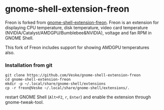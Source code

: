 gnome-shell-extension-freon
====================================

Freon is forked from [gnome-shell-extension-freon](https://github.com/UshakovVasilii/gnome-shell-extension-freon). Freon is an extension for displaying CPU temperature, disk temperature, video card temperature (NVIDIA/Catalyst/AMDGPU/Bumblebee&NVIDIA), voltage and fan RPM in GNOME Shell.

This fork of Freon includes support for showing AMDGPU temperatures also.

### Installation from git

    git clone https://github.com/Veske/gnome-shell-extension-freon
    cd gnome-shell-extension-freon
    mkdir -p ~/.local/share/gnome-shell/extensions
    cp -r freon@Veske ~/.local/share/gnome-shell/extensions/.
restart GNOME Shell (`Alt+F2`, `r`, `Enter`) and enable the extension through gnome-tweak-tool.

